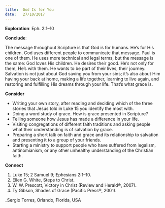 ```yaml
---
title:  God Is for You
date:   27/10/2017
---
```


**Exploration**: Eph. 2:1–10

**Conclude**:

The message throughout Scripture is that God is for humans. He’s for His children. God uses different people to communicate that message. Paul is one of them. He uses more technical and legal terms, but the message is the same: God loves His children. He desires their good. He’s not only for them, He’s with them. He wants to be part of their lives, their journey. Salvation is not just about God saving you from your sins; it’s also about Him having your back at home, making a life together, learning to live again, and restoring and fulfilling His dreams through your life. That’s what grace is.

**Consider**

- Writing your own story, after reading and deciding which of the three stories that Jesus told in Luke 15 you identify the most with.
- Doing a word study of grace. How is grace presented in Scripture?
- Telling someone how Jesus has made a difference in your life.
- Visiting congregations of different faith traditions and asking people what their understanding is of salvation by grace.
- Preparing a short talk on faith and grace and its relationship to salvation and presenting it to a group of your friends.
- Starting a ministry to support people who have suffered from legalism, antinomianism, or any other unhealthy understanding of the Christian faith.

**Connect**

1. Luke 15; 2 Samuel 9; Ephesians 2:1–10.
2. Ellen G. White, Steps to Christ.
3. W. W. Prescott, Victory in Christ (Review and Herald®, 2007).
4. Ty Gibson, Shades of Grace (Pacific Press®, 2001).

_Sergio Torres, Orlando, Florida, USA
